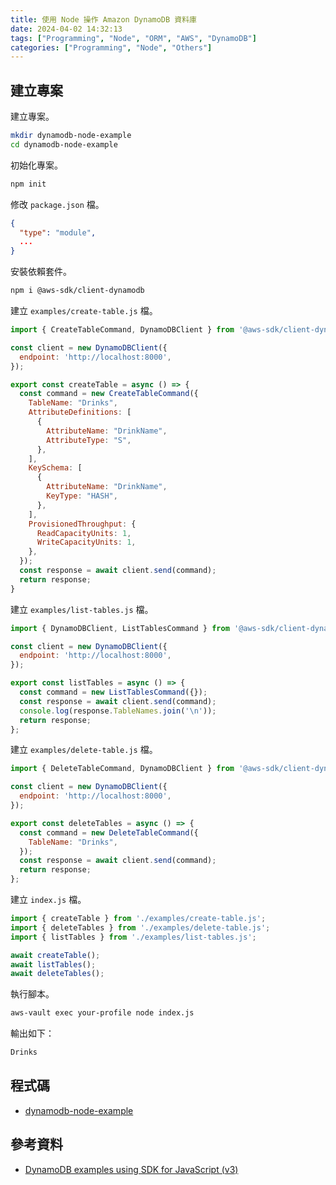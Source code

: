 ```yaml
---
title: 使用 Node 操作 Amazon DynamoDB 資料庫
date: 2024-04-02 14:32:13
tags: ["Programming", "Node", "ORM", "AWS", "DynamoDB"]
categories: ["Programming", "Node", "Others"]
---
```


## 建立專案

建立專案。

```bash
mkdir dynamodb-node-example
cd dynamodb-node-example
```

初始化專案。

```bash
npm init
```

修改 `package.json` 檔。

```json
{
  "type": "module",
  ...
}
```

安裝依賴套件。

```bash
npm i @aws-sdk/client-dynamodb
```

建立 `examples/create-table.js` 檔。

```js
import { CreateTableCommand, DynamoDBClient } from '@aws-sdk/client-dynamodb';

const client = new DynamoDBClient({
  endpoint: 'http://localhost:8000',
});

export const createTable = async () => {
  const command = new CreateTableCommand({
    TableName: "Drinks",
    AttributeDefinitions: [
      {
        AttributeName: "DrinkName",
        AttributeType: "S",
      },
    ],
    KeySchema: [
      {
        AttributeName: "DrinkName",
        KeyType: "HASH",
      },
    ],
    ProvisionedThroughput: {
      ReadCapacityUnits: 1,
      WriteCapacityUnits: 1,
    },
  });
  const response = await client.send(command);
  return response;
}
```

建立 `examples/list-tables.js` 檔。

```js
import { DynamoDBClient, ListTablesCommand } from '@aws-sdk/client-dynamodb';

const client = new DynamoDBClient({
  endpoint: 'http://localhost:8000',
});

export const listTables = async () => {
  const command = new ListTablesCommand({});
  const response = await client.send(command);
  console.log(response.TableNames.join('\n'));
  return response;
};
```

建立 `examples/delete-table.js` 檔。

```js
import { DeleteTableCommand, DynamoDBClient } from '@aws-sdk/client-dynamodb';

const client = new DynamoDBClient({
  endpoint: 'http://localhost:8000',
});

export const deleteTables = async () => {
  const command = new DeleteTableCommand({
    TableName: "Drinks",
  });
  const response = await client.send(command);
  return response;
};
```

建立 `index.js` 檔。

```js
import { createTable } from './examples/create-table.js';
import { deleteTables } from './examples/delete-table.js';
import { listTables } from './examples/list-tables.js';

await createTable();
await listTables();
await deleteTables();
```

執行腳本。

```bash
aws-vault exec your-profile node index.js
```

輸出如下：

```bash
Drinks
```

## 程式碼

- [dynamodb-node-example](https://github.com/memochou1993/dynamodb-node-example)

## 參考資料

- [DynamoDB examples using SDK for JavaScript (v3)](https://docs.aws.amazon.com/sdk-for-javascript/v3/developer-guide/javascript_dynamodb_code_examples.html)
